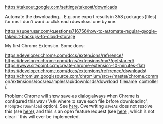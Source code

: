 https://takeout.google.com/settings/takeout/downloads

Automate the downloading...
E.g. one export results in 358 packages (files) for me.
I don't want to click each download one by one.

https://superuser.com/questions/716756/how-to-automate-regular-google-takeout-backups-to-cloud-storage

My first Chrome Extension.
Some docs:

https://developer.chrome.com/docs/extensions/reference/
https://developer.chrome.com/docs/extensions/mv2/getstarted/
https://www.sitepoint.com/create-chrome-extension-10-minutes-flat/
https://developer.chrome.com/docs/extensions/reference/downloads/
https://chromium.googlesource.com/chromium/src/+/master/chrome/common/extensions/docs/examples/api/downloads/download_filename_controller/

Problem: Chrome will show save-as dialog always when Chrome is configured this way
("Ask where to save each file before downloading", `PromptForDownload` option).
See [here](https://stackoverflow.com/questions/20925222/how-to-force-chrome-to-not-open-saveas-dialog-when-downloading-a-url).
Overwriting `saveAs` does not resolve this (see [here](https://bugs.chromium.org/p/chromium/issues/detail?id=417112)),
and this is an open feature request (see [here](https://bugs.chromium.org/p/chromium/issues/detail?id=1012874)),
which is not clear if this will ever be implemented.
